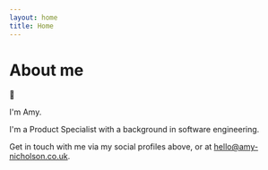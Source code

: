 ```yaml
---
layout: home
title: Home
---
```


# About me

:wave:

I'm Amy.

I'm a Product Specialist with a background in software engineering.

Get in touch with me via my social profiles above, or at [hello@amy-nicholson.co.uk](mailto:hello@amy-nicholson.co.uk).
